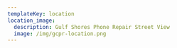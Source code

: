 ```yaml
---
templateKey: location
location_image: 
  description: Gulf Shores Phone Repair Street View
  image: /img/gcpr-location.png
---
```

